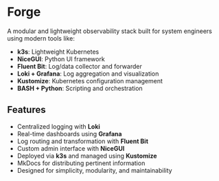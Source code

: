 # Forge

A modular and lightweight observability stack built for system engineers using modern tools like:
- **k3s**: Lightweight Kubernetes
- **NiceGUI**: Python UI framework
- **Fluent Bit**: Log/data collector and forwarder
- **Loki + Grafana**: Log aggregation and visualization
- **Kustomize**: Kubernetes configuration management
- **BASH + Python**: Scripting and orchestration

## Features

- Centralized logging with **Loki**
- Real-time dashboards using **Grafana**
- Log routing and transformation with **Fluent Bit**
- Custom admin interface with **NiceGUI**
- Deployed via **k3s** and managed using **Kustomize**
- MkDocs for distributing pertinent information
- Designed for simplicity, modularity, and maintainability
